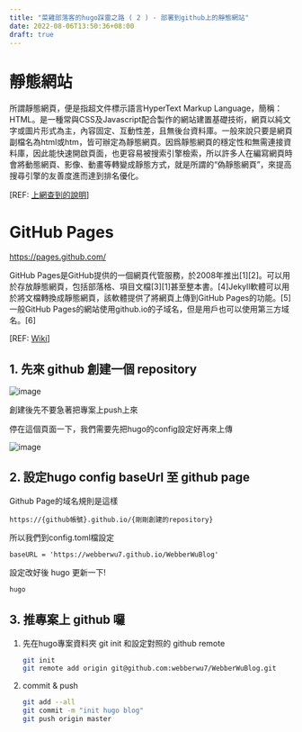 ```yaml
---
title: "菜雞部落客的hugo踩雷之路 ( 2 ) - 部署到github上的靜態網站"
date: 2022-08-06T13:50:36+08:00
draft: true
---
```


# 靜態網站

所謂靜態網頁，便是指超文件標示語言HyperText Markup Language，簡稱：HTML。是一種常與CSS及Javascript配合製作的網站建置基礎技術，網頁以純文字或圖片形式為主，內容固定、互動性差，且無後台資料庫。一般來說只要是網頁副檔名為html或htm，皆可辦定為靜態網頁。因爲靜態網頁的穩定性和無需連接資料庫，因此能快速開啟頁面，也更容易被搜索引擎檢索，所以許多人在編寫網頁時會將動態網頁、影像、動畫等轉變成靜態方式，就是所謂的“偽靜態網頁”，來提高搜尋引擎的友善度進而達到排名優化。

[REF: [上網查到的說明](https://www.bigboycancode.com/website-planning/static-vs-dynamic-website/)]

# GitHub Pages
https://pages.github.com/

GitHub Pages是GitHub提供的一個網頁代管服務，於2008年推出[1][2]。可以用於存放靜態網頁，包括部落格、項目文檔[3][1]甚至整本書。[4]Jekyll軟體可以用於將文檔轉換成靜態網頁，該軟體提供了將網頁上傳到GitHub Pages的功能。[5]一般GitHub Pages的網站使用github.io的子域名，但是用戶也可以使用第三方域名。[6]

[REF: [Wiki](https://zh.wikipedia.org/zh-tw/GitHub_Pages)]

## 1. 先來 github 創建一個 repository

![image](https://i.imgur.com/5jZWfsB.png)

創建後先不要急著把專案上push上來

停在這個頁面一下，我們需要先把hugo的config設定好再來上傳

![image](https://i.imgur.com/IILSoH7.png)

## 2. 設定hugo config baseUrl 至 github page

Github Page的域名規則是這樣

`https://{github帳號}.github.io/{剛剛創建的repository}`

所以我們到config.toml檔設定
```
baseURL = 'https://webberwu7.github.io/WebberWuBlog'
```

設定改好後 hugo 更新一下!
```zsh
hugo
```

## 3. 推專案上 github 囉 
1. 先在hugo專案資料夾 git init 和設定對照的 github remote
    ```zsh
    git init
    git remote add origin git@github.com:webberwu7/WebberWuBlog.git
    ```

2. commit & push
    ```zsh
    git add --all
    git commit -m "init hugo blog"
    git push origin master
    ```